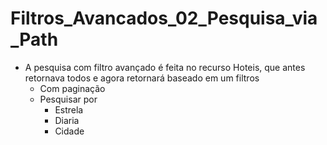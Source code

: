 # Filtros_Avancados_02_Pesquisa_via_Path

- A pesquisa com filtro avançado é feita no recurso Hoteis, que antes retornava todos e agora retornará baseado em um filtros
    - Com paginação
    - Pesquisar por 
        - Estrela 
        - Diaria 
        - Cidade
